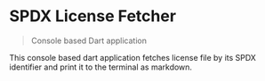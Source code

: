 # SPDX License Fetcher
> Console based Dart application 

This console based dart application fetches license file by its SPDX identifier and print it to the terminal as markdown.